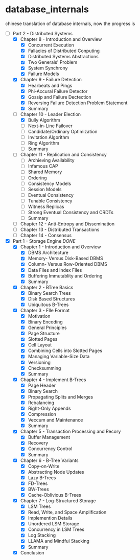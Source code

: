 # database_internals
chinese translation of database internals, now the progress is

- [ ] Part 2 - Distributed Systems
  - [x] Chapter 8 - Introduction and Overview
    - [x] Concurrent Execution
    - [x] Fallacies of Distributed Conputing
    - [x] Distributed Systems Abstractions
    - [x] Two Generals' Problem
    - [x] System Synchrony
    - [x] Failure Models
  - [x] Chapter 9 - Failure Detection
    - [x] Hearbeats and Pings
    - [x] Phi-Accural Failure Detector
    - [x] Gossip and Failure Dectection
    - [x] Reversing Failure Detection Problem Statement
    - [x] Summary
  - [ ] Chapter 10 - Leader Election
    - [x] Bully Algorithm
    - [ ] Next-in-Line Failover
    - [ ] Candidate/Ordinary Optimization
    - [ ] Invitation Algorithm
    - [ ] Ring Algorithm
    - [ ] Summary
  - [ ] Chapter 11 - Replication and Consistency
    - [ ] Archieving Availability
    - [ ] Infamous CAP
    - [ ] Shared Memory
    - [ ] Ordering
    - [ ] Consistency Models
    - [ ] Session Models
    - [ ] Eventual Consistency
    - [ ] Tunable Consistency
    - [ ] Witness Replicas
    - [ ] Strong Eventual Consistency and CRDTs
    - [ ] Summary
  - [ ] Chapter 12 - Anti-Entropy and Dissemination
  - [ ] Chapter 13 - Distributed Transactions
  - [ ] Chapter 14 - Consensus
- [x] Part 1 - Storage Engine *DONE*
  - [x] Chapter 1 - Introduction and Overview
    - [x] DBMS Architecture
    - [x] Memory- Versus Disk-Based DBMS
    - [x] Column- Versus Row-Oriented DBMS
    - [x] Data Files and Index Files
    - [x] Buffering Immutablity and Ordering
    - [x] Summary
  - [x] Chapter 2 - BTree Basics
    - [x] Binary Search Trees
    - [x] Disk Based Structures
    - [x] Ubiquitous B-Trees
  - [x] Chapter 3 - FIle Format
    - [x] Motivation
    - [x] Binary Encoding
    - [x] General Principles
    - [x] Page Structure
    - [x] Slotted Pages
    - [x] Cell Layout
    - [x] Combining Cells into Slotted Pages
    - [x] Managing Variable-Size Data
    - [x] Versioning
    - [x] Checksumming
    - [x] Summary
  - [x] Chapter 4 - Implement B-Trees
    - [x] Page Header
    - [x] Binary Search
    - [x] Propagating Splits and Merges
    - [x] Rebalancing
    - [x] Right-Only Appends
    - [x] Compression
    - [x] Veccum and Maintenance
    - [x] Summary
  - [x] Chapter 5 - Transaction Processing and Recory
    - [x] Buffer Management
    - [x] Recovery
    - [x] Concurrency Control
    - [x] Summary
  - [x] Chapter 6 - B-Tree Variants
    - [x] Copy-on-Write
    - [x] Abstracting Node Updates
    - [x] Lazy B-Trees
    - [x] FD-Trees
    - [x] BW-Trees
    - [x] Cache-Oblivious B-Trees
  - [x] Chapter 7 - Log-Structured Storage
    - [x] LSM Trees
    - [x] Read, Write, and Space Amplification
    - [x] Implemention Details
    - [x] Unordered LSM Storage
    - [x] Concurrency in LSM Trees
    - [x] Log Stacking
    - [x] LLAMA and Mindful Stacking
    - [x] Summary
  - [x] Conclusion
